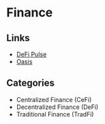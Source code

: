 # Finance

## Links

- [DeFi Pulse](https://defipulse.com)
- [Oasis](https://oasis.app/)

## Categories

- Centralized Finance (CeFi)
- Decentralized Finance (DeFi)
- Traditional Finance (TradFi)
